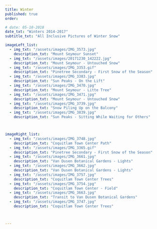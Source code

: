 ```yaml
---
title: Winter  
published: true
order: 

# date: 05-10-2018
date_txt: "Winters 2014-2017"
subtitle_txt: "All Inclusive Pictures of Winter Snow"

imageLeft_list:
  - img_txt: "/assets/images/IMG_3573.jpg"
    description_txt: "Mount Seymour Sunset"
  - img_txt: "/assets/images/20171230_142222.jpg"
    description_txt: "Mount Seymour - Untouched Snow"
  - img_txt: "/assets/images/IMG_3353.gif"
    description_txt: "Pinetree Secondary - First Snow of the Season"
  - img_txt: "/assets/images/IMG_3383.jpg"
    description_txt: "Sun Peaks - On the Lift"
  - img_txt: "/assets/images/IMG_3470.jpg"
    description_txt: "Mount Seymour - Litte Tree"
  - img_txt: "/assets/images/IMG_3471.jpg"
    description_txt: "Mount Seymour - Untouched Snow"
  - img_txt: "/assets/images/IMG_3739.jpg"
    description_txt: "Snow Piling Up on the Balcony"
  - img_txt: "/assets/images/IMG_3839.jpg"
    description_txt: "Sun Peaks - Sitting While Waiting for Others"



imageRight_list:
  - img_txt: "/assets/images/IMG_3748.jpg"
    description_txt: "Coquitlam Town Center Path"
  - img_txt: "/assets/images/IMG_3365.gif"
    description_txt: "Pinetree Secondary - First Snow of the Season"
  - img_txt: "/assets/images/IMG_3661.jpg"
    description_txt: "Van Dusen Botanical Gardens - Lights"
  - img_txt: "/assets/images/IMG_3662.jpg"
    description_txt: "Van Dusen Botanical Gardens - Lights"
  - img_txt: "/assets/images/IMG_3757.jpg"
    description_txt: "Coquitlam Town Center Trees"
  - img_txt: "/assets/images/IMG_3754.jpg"
    description_txt: "Coquitlam Town Center - Field"
  - img_txt: "/assets/images/IMG_3663.jpg"
    description_txt: "Transit to Van Dusen Botanical Gardens"
  - img_txt: "/assets/images/IMG_3747.jpg"
    description_txt: "Coquitlam Town Center Trees"



---
```

